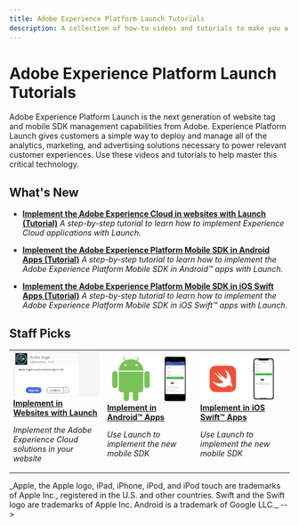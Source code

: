 ```yaml
---
title: Adobe Experience Platform Launch Tutorials 
description: A collection of how-to videos and tutorials to make you a power-user of Adobe Experience Platform Launch
---
```


# Adobe Experience Platform Launch Tutorials

Adobe Experience Platform Launch is the next generation of website tag and mobile SDK management capabilities from Adobe. Experience Platform Launch gives customers a simple way to deploy and manage all of the analytics, marketing, and advertising solutions necessary to power relevant customer experiences. Use these videos and tutorials to help master this critical technology.

## What's New

* **[Implement the Adobe Experience Cloud in websites with Launch (Tutorial)](https://docs.adobe.com/content/help/en/launch-learn/implementing-in-websites-with-launch/index.html)**
    *A step-by-step tutorial to learn how to implement Experience Cloud applications with Launch.*

* **[Implement the Adobe Experience Platform Mobile SDK in Android Apps (Tutorial)](https://docs.adobe.com/content/help/en/launch-learn/implementing-in-mobile-android-apps-with-launch/index.html)**
    *A step-by-step tutorial to learn how to implement the Adobe Experience Platform Mobile SDK in Android&trade; apps with Launch.*

* **[Implement the Adobe Experience Platform Mobile SDK in iOS Swift Apps (Tutorial)](https://docs.adobe.com/content/help/en/launch-learn/implementing-in-mobile-ios-swift-apps-with-launch/index.html)**
    *A step-by-step tutorial to learn how to implement the Adobe Experience Platform Mobile SDK in iOS Swift&trade; apps with Launch.*


## Staff Picks

<table>
<tr>
  <td>
    <a href="https://docs.adobe.com/content/help/en/launch-learn/implementing-in-websites-with-launch/index.html">
      <img alt="Implement in Websites with Launch" src="assets/launch_referencearchitectureguides.png" />
    </a>
    <div>
      <a href="https://docs.adobe.com/content/help/en/launch-learn/implementing-in-websites-with-launch/index.html">
    <strong>Implement in Websites with Launch</strong>
    </a>
    </div>
    <p>
    <em>Implement the Adobe Experience Cloud solutions in your website</em>
    <p>
  </td>
  <td>
    <a href="https://docs.adobe.com/content/help/en/launch-learn/implementing-in-mobile-android-apps-with-launch/index.html">
      <img alt="" src="assets/thumb_android.png" />
    </a>
    <div>
      <a href="https://docs.adobe.com/content/help/en/launch-learn/implementing-in-mobile-android-apps-with-launch/index.html">
    <strong>Implement in Android&trade; Apps</strong>
    </a>
    </div>
    <p>
    <em>Use Launch to implement the new mobile SDK</em>
    <p>
  </td>
  <td>
    <a href="https://docs.adobe.com/content/help/en/launch-learn/implementing-in-mobile-ios-swift-apps-with-launch/index.html">
      <img alt="" src="assets/thumb_swift.png" />
    </a>
    <div>
      <a href="https://docs.adobe.com/content/help/en/launch-learn/implementing-in-mobile-ios-swift-apps-with-launch/index.html">
    <strong>Implement in iOS Swift&trade; Apps</strong>
    </a>
    </div>
    <p>
    <em>Use Launch to implement the new mobile SDK</em>
    <p>
  </td>
</tr>
</table>
_Apple, the Apple logo, iPad, iPhone, iPod, and iPod touch are trademarks of Apple Inc., registered in the U.S. and other countries. Swift and the Swift logo are trademarks of Apple Inc.
Android is a trademark of Google LLC._
-->
